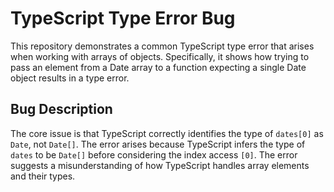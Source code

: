 # TypeScript Type Error Bug

This repository demonstrates a common TypeScript type error that arises when working with arrays of objects.  Specifically, it shows how trying to pass an element from a Date array to a function expecting a single Date object results in a type error.

## Bug Description

The core issue is that TypeScript correctly identifies the type of `dates[0]` as `Date`, not `Date[]`. The error arises because TypeScript infers the type of `dates` to be `Date[]` before considering the index access `[0]`. The error suggests a misunderstanding of how TypeScript handles array elements and their types.
